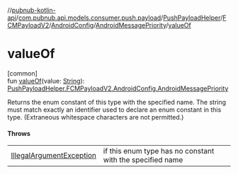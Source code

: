 //[pubnub-kotlin-api](../../../../../../index.md)/[com.pubnub.api.models.consumer.push.payload](../../../../index.md)/[PushPayloadHelper](../../../index.md)/[FCMPayloadV2](../../index.md)/[AndroidConfig](../index.md)/[AndroidMessagePriority](index.md)/[valueOf](value-of.md)

# valueOf

[common]\
fun [valueOf](value-of.md)(value: [String](https://kotlinlang.org/api/latest/jvm/stdlib/kotlin/-string/index.html)): [PushPayloadHelper.FCMPayloadV2.AndroidConfig.AndroidMessagePriority](index.md)

Returns the enum constant of this type with the specified name. The string must match exactly an identifier used to declare an enum constant in this type. (Extraneous whitespace characters are not permitted.)

#### Throws

| | |
|---|---|
| [IllegalArgumentException](https://kotlinlang.org/api/latest/jvm/stdlib/kotlin/-illegal-argument-exception/index.html) | if this enum type has no constant with the specified name |
